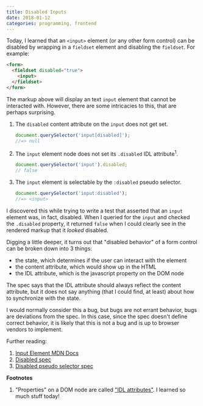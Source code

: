 ```yaml
---
title: Disabled Inputs
date: 2018-01-12
categories: programming, frontend
---
```


Today, I learned that an `<input>` element (or any other form control) can be disabled
by wrapping in a `fieldset` element and disabling the `fieldset`. For example:

```html
<form>
  <fieldset disabled="true">
    <input>
  </fieldset>
</form>
```

The markup above will display an text `input` element that cannot be interacted with.
However, there are some intricacies to this, that are perhaps surprising.

1. The `disabled` content attribute on the `input` does not get set.

    ```js
    document.querySelector('input[disabled]');
    //=> null
    ```
1. The `input` element node does not set its `.disabled` IDL attribute<sup>1</sup>.

    ```js
    document.querySelector('input').disabled;
    // false
    ```
1. The `input` element is selectable by the `:disabled` pseudo selector.

    ```js
    document.querySelector('input:disabled');
    //=> <input>
    ```

I discovered this while trying to write a test that asserted that an `input` element was,
in fact, disabled. When I queried for the `input` and checked the `.disabled` property,
it returned `false` when I could clearly see in the rendered markup that it *looked* disabled.

Digging a little deeper, it turns out that "disabled behavior" of a form control can be broken down
into 3 things:

- the state, which determines if the user can interact with the element
- the content attribute, which would show up in the HTML
- the IDL attribute, which is the javascript property on the DOM node

The spec says that the IDL attribute should always reflect the content attribute, but it
does not say anything (that I could find, at least) about how to synchronize with the state.

I would normally consider this a bug, but bugs are not errant behavior, bugs are deviations from
the spec. In this case, since the spec doesn't define correct behavior, it is likely that this
is not a bug and is up to browser vendors to implement.

Further reading:

1. [Input Element MDN Docs](https://developer.mozilla.org/en-US/docs/Web/HTML/Element/input)
1. [Disabled spec](https://html.spec.whatwg.org/multipage/form-control-infrastructure.html#concept-fe-disabled)
1. [Disabled pseudo selector spec](https://drafts.csswg.org/selectors-4/#disabled-pseudo)

**Footnotes**

1. "Properties" on a DOM node are called ["IDL attributes"][1]. I learned so much stuff today!

[1]: https://developer.mozilla.org/en-US/docs/Web/HTML/Attributes#Content_versus_IDL_attributes
